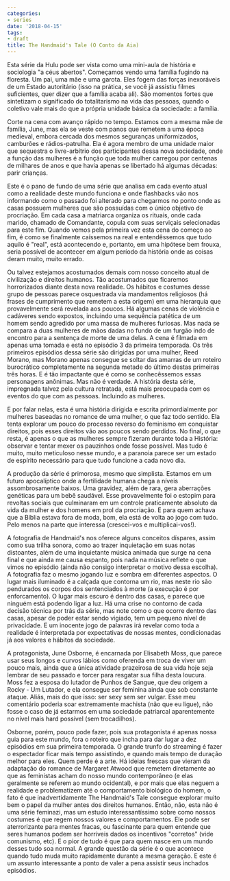 ```yaml
---
categories:
- series
date: '2018-04-15'
tags:
- draft
title: The Handmaid's Tale (O Conto da Aia)
---
```


Esta série da Hulu pode ser vista como uma mini-aula de história e sociologia "a céus abertos". Começamos vendo uma família fugindo na floresta. Um pai, uma mãe e uma garota. Eles fogem das forças inexoráveis de um Estado autoritário (isso na prática, se você já assistiu filmes suficientes, quer dizer que a família acaba ali). São momentos fortes que sintetizam o significado do totalitarismo na vida das pessoas, quando o coletivo vale mais do que a própria unidade básica da sociedade: a família.

Corte na cena com avanço rápido no tempo. Estamos com a mesma mãe de família, June, mas ela se veste com panos que remetem a uma época medieval, embora cercada dos mesmos seguranças uniformizados, camburões e rádios-patrulha. Ela é agora membro de uma unidade maior que sequestra o livre-arbítrio dos participantes dessa nova sociedade, onde a função das mulheres é a função que toda mulher carregou por centenas de milhares de anos e que havia apenas se libertado há algumas décadas: parir crianças.

Este é o pano de fundo de uma série que analisa em cada evento atual como a realidade deste mundo funciona e onde flashbacks vão nos informando como o passado foi alterado para chegarmos no ponto onde as casas possuem mulheres que são possuídas com o único objetivo de procriação. Em cada casa a matriarca organiza os rituais, onde cada marido, chamado de Comandante, copula com suas serviçais selecionadas para este fim. Quando vemos pela primeira vez esta cena do começo ao fim, é como se finalmente caíssemos na real e entendêssemos que tudo aquilo é "real", está acontecendo e, portanto, em uma hipótese bem frouxa, seria possível de acontecer em algum período da história onde as coisas deram muito, muito errado.

Ou talvez estejamos acostumados demais com nosso conceito atual de civilização e direitos humanos. Tão acostumados que ficaremos horrorizados diante desta nova realidade. Os hábitos e costumes desse grupo de pessoas parece osquestrada via mandamentos religiosos (há frases de cumprimento que remetem a esta origem) em uma hierarquia que provavelmente será revelada aos poucos. Há algumas cenas de violência e cadáveres sendo expostos, incluindo uma sequência patética de um homem sendo agredido por uma massa de mulheres furiosas. Mas nada se compara a duas mulheres de mãos dadas no fundo de um furgão indo de encontro para a sentença de morte de uma delas. A cena é filmada em apenas uma tomada e está no episódio 3 da primeira temporada. Os três primeiros episódios dessa série são dirigidas por uma mulher, Reed Morano, mas Morano apenas consegue se soltar das amarras de um roteiro burocrático completamente na segunda metade do último destas primeiras três horas. E é tão impactante que é como se conhecêssemos essas personagens anônimas. Mas não é verdade. A história desta série, impregnada talvez pela cultura retratada, está mais preocupada com os eventos do que com as pessoas. Incluindo as mulheres.

E por falar nelas, esta é uma história dirigida e escrita primordialmente por mulheres baseadas no romance de uma mulher, o que faz todo sentido. Ela tenta explorar um pouco do processo reverso do feminismo em conquistar direitos, pois esses direitos vão aos poucos sendo perdidos. No final, o que resta, é apenas o que as mulheres sempre fizeram durante toda a História: observar e tentar mexer os pauzinhos onde fosse possível. Mas tudo é muito, muito meticuloso nesse mundo, e a paranoia parece ser um estado de espírito necessário para que tudo funcione a cada novo dia.

A produção da série é primorosa, mesmo que simplista. Estamos em um futuro apocalíptico onde a fertilidade humana chega a níveis assombrosamente baixos. Uma gravidez, além de rara, gera aberrações genéticas para um bebê saudável. Esse provavelmente foi o estopim para revoltas sociais que culminaram em um controle praticamente absoluto da vida da mulher e dos homens em prol da procriação. E para quem achava que a Bíblia estava fora de moda, bom, ela está de volta ao jogo com tudo. Pelo menos na parte que interessa (crescei-vos e multiplicai-vos!).

A fotografia de Handmaid's nos oferece alguns conceitos díspares, assim como sua trilha sonora, como ao trazer inquietação em suas notas distoantes, além de uma inquietante música animada que surge na cena final e que ainda me causa espanto, pois nada na música reflete o que vimos no episódio (ainda não consigo interpretar o motivo dessa escolha). A fotografia faz o mesmo jogando luz e sombra em diferentes aspectos. O lugar mais iluminado é a calçada que contorna um rio, mas neste rio são pendurados os corpos dos sentenciados à morte (a execução é por enforcamento). O lugar mais escuro é dentro das casas, e parece que ninguém está podendo ligar a luz. Há uma crise no contorno de cada decisão técnica por trás da série, mas note como o que ocorre dentro das casas, apesar de poder estar sendo vigiado, tem um pequeno nível de privacidade. E um inocente jogo de palavras irá revelar como toda a realidade é interpretada por expectativas de nossas mentes, condicionadas já aos valores e hábitos da sociedade.

A protagonista, June Osborne, é encarnada por Elisabeth Moss, que parece usar seus longos e curvos lábios como oferenda em troca de viver um pouco mais, ainda que a única atividade prazeirosa de sua vida hoje seja lembrar de seu passado e torcer para resgatar sua filha desta loucura. Moss fez a esposa do lutador de Punhos de Sangue, que deu origem a Rocky - Um Lutador, e ela consegue ser feminina ainda que sob constante ataque. Aliás, mais do que isso: ser sexy sem ser vulgar. Esse meu comentário poderia soar extremamente machista (não que eu ligue), não fosse o caso de já estarmos em uma sociedade patriarcal aparentemente no nível mais hard possível (sem trocadilhos).

Osborne, porém, pouco pode fazer, pois sua protagonista é apenas nossa guia para este mundo, fora o roteiro que incha para dar lugar a dez episódios em sua primeira temporada. O grande trunfo do streaming é fazer o espectador ficar mais tempo assistindo, e quando mais tempo de duração melhor para eles. Quem perde é a arte. Há ideias frescas que vieram da adaptação do romance de Margaret Atwood que remetem diretamente ao que as feministas acham do nosso mundo contemporâneo (e elas geralmente se referem ao mundo ocidental), e por mais que elas neguem a realidade e problematizem até o comportamento biológico do homem, o fato é que inadvertidamente The Handmaid's Tale consegue explorar muito bem o papel da mulher antes dos direitos humanos. Então, não, esta não é uma série feminazi, mas um estudo interessantíssimo sobre como nossos costumes é que regem nossos valores e comportamentos. Ele pode ser aterrorizante para mentes fracas, ou fascinante para quem entende que seres humanos podem ser horríveis dados os incentivos "corretos" (vide comunismo, etc). E o pior de tudo é que para quem nasce em um mundo desses tudo soa normal. A grande questão da série é o que acontece quando tudo muda muito rapidamente durante a mesma geração. E este é um assunto interessante a ponto de valer a pena assistir seus inchados episódios.